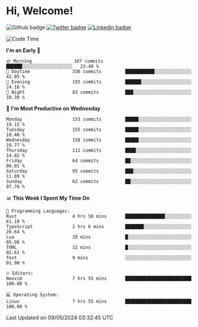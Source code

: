   # Hi, Welcome!
  ![Github badge](https://img.shields.io/github/followers/kraken-afk.svg?style=social&label=Follow&maxAge=2592000)
  [![Twitter badge](https://img.shields.io/badge/-Twitter-00acee?style=flat-square&logo=Twitter&logoColor=white)](https://twitter.com/trshppl)
  [![Linkedin badge](https://img.shields.io/badge/LinkedIn-0077B5?style=flat-square&logo=linkedin&logoColor=white)](https://www.linkedin.com/in/noveanrer)
<!--START_SECTION:waka-->
![Code Time](http://img.shields.io/badge/Code%20Time-183%20hrs%207%20mins-blue)

**I'm an Early 🐤** 

```text
🌞 Morning                187 commits         ██████░░░░░░░░░░░░░░░░░░░   23.40 % 
🌆 Daytime                336 commits         ███████████░░░░░░░░░░░░░░   42.05 % 
🌃 Evening                193 commits         ██████░░░░░░░░░░░░░░░░░░░   24.16 % 
🌙 Night                  83 commits          ███░░░░░░░░░░░░░░░░░░░░░░   10.39 % 
```
📅 **I'm Most Productive on Wednesday** 

```text
Monday                   153 commits         █████░░░░░░░░░░░░░░░░░░░░   19.15 % 
Tuesday                  155 commits         █████░░░░░░░░░░░░░░░░░░░░   19.40 % 
Wednesday                158 commits         █████░░░░░░░░░░░░░░░░░░░░   19.77 % 
Thursday                 112 commits         ████░░░░░░░░░░░░░░░░░░░░░   14.02 % 
Friday                   64 commits          ██░░░░░░░░░░░░░░░░░░░░░░░   08.01 % 
Saturday                 95 commits          ███░░░░░░░░░░░░░░░░░░░░░░   11.89 % 
Sunday                   62 commits          ██░░░░░░░░░░░░░░░░░░░░░░░   07.76 % 
```


📊 **This Week I Spent My Time On** 

```text
💬 Programming Languages: 
Rust                     4 hrs 50 mins       ███████████████░░░░░░░░░░   61.10 % 
TypeScript               2 hrs 6 mins        ███████░░░░░░░░░░░░░░░░░░   26.64 % 
Lua                      28 mins             █░░░░░░░░░░░░░░░░░░░░░░░░   05.98 % 
TOML                     12 mins             █░░░░░░░░░░░░░░░░░░░░░░░░   02.61 % 
Text                     9 mins              ░░░░░░░░░░░░░░░░░░░░░░░░░   01.90 % 

🔥 Editors: 
Neovim                   7 hrs 55 mins       █████████████████████████   100.00 % 

💻 Operating System: 
Linux                    7 hrs 55 mins       █████████████████████████   100.00 % 
```


 Last Updated on 09/05/2024 03:32:45 UTC
<!--END_SECTION:waka-->